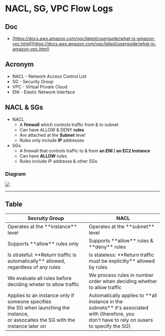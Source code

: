 # NACL, SG, VPC Flow Logs

## Doc
* [https://docs.aws.amazon.com/vpc/latest/userguide/what-is-amazon-vpc.html](https://docs.aws.amazon.com/vpc/latest/userguide/what-is-amazon-vpc.html)

## Acronym
* NACL - Network Access Control List
* SG - Security Group
* VPC - Virtual Private Cloud
* ENI - Elastic Network Interface

## NACL & SGs
* NACL
  * A **firewall** which controls traffic from & to subnet
  * Can have ALLOW & DENY **rules**
  * Are attached at the **Subnet** level
  * Rules only include **IP** addresses
* SGs
  * A firewall that controls traffic to & from **an ENI / an EC2 Instance**
  * Can have **ALLOW** rules
  * Rules include IP addresse & other SGs

### Diagram
[<img src="https://i.imgur.com/zG4hUEc.png">](https://i.imgur.com/zG4hUEc.png)

---

## Table
| Secruity Group                                                                                                                             | NACL                                                                                                                                                    |
| ------------------------------------------------------------------------------------------------------------------------------------------ | ------------------------------------------------------------------------------------------------------------------------------------------------------- |
| Operates at the \*\*instance\*\* level                                                                                                     | Operates at the \*\*subnet\*\* level                                                                                                                    |
| Supports \*\*allow\*\* rules only                                                                                                          | Supports \*\*allow\*\* rules & \*\*deny\*\* rules                                                                                                       |
| Is strateful: \*\*Return traffic is automatically\*\* allowed, regardless of any rules                                                     | Is stateless: \*\*Return traffic must be explicitly\*\* allowed by rules                                                                                |
| We evaluate all rules before deciding wheter to allow traffic                                                                              | We process rules in number order when deciding whether to allow traffic                                                                                 |
| Applies to an instance only if someone specifies<br>the SG when launching the instance,<br>or assocaites the SG with the instance later on | Automatically applies to \*\*all instance in the<br>subnets\*\* it's associated with (therefore, you<br>don't have to rely on susers to specify the SG) |
